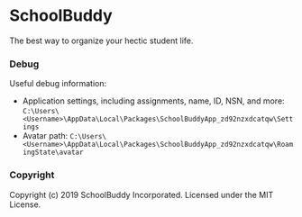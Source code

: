 # SchoolBuddy
The best way to organize your hectic student life.

### Debug
Useful debug information:  
- Application settings, including assignments, name, ID, NSN, and more: `C:\Users\<Username>\AppData\Local\Packages\SchoolBuddyApp_zd92nzxdcatqw\Settings`
- Avatar path: `C:\Users\<Username>\AppData\Local\Packages\SchoolBuddyApp_zd92nzxdcatqw\RoamingState\avatar`

### Copyright
Copyright (c) 2019 SchoolBuddy Incorporated.
Licensed under the MIT License.
